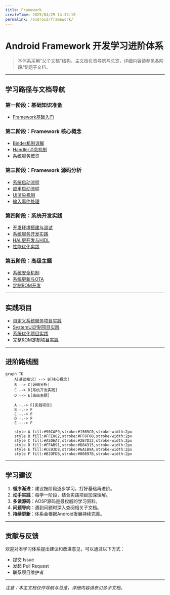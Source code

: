 ```yaml
---
title: Framework
createTime: 2025/04/29 14:32:19
permalink: /android/framework/
---
```

# Android Framework 开发学习进阶体系

> 本体系采用"父子文档"结构，主文档负责导航与总览，详细内容请参见各阶段/专题子文档。

---

## 学习路径与文档导航

### 第一阶段：基础知识准备
- [Framework基础入门](./Framework基础入门.md)

### 第二阶段：Framework 核心概念
- [Binder机制详解](./Binder机制详解.md)
- [Handler消息机制](./Handler消息机制.md)
- [系统服务概览](./系统服务概览.md)

### 第三阶段：Framework 源码分析
- [系统启动流程](./系统启动流程.md)
- [应用启动流程](./应用启动流程.md)
- [UI渲染机制](./UI渲染机制.md)
- [输入事件处理](./输入事件处理.md)

### 第四阶段：系统开发实践
- [开发环境搭建与调试](./开发环境搭建与调试.md)
- [系统服务开发实践](./系统服务开发实践.md)
- [HAL层开发与HIDL](./HAL层开发与HIDL.md)
- [性能优化实践](./性能优化实践.md)

### 第五阶段：高级主题
- [系统安全机制](./系统安全机制.md)
- [系统更新与OTA](./系统更新与OTA.md)
- [定制ROM开发](./定制ROM开发.md)

---

## 实践项目
- [自定义系统服务项目实践](./自定义系统服务项目实践.md)
- [SystemUI定制项目实践](./SystemUI定制项目实践.md)
- [系统优化项目实践](./系统优化项目实践.md)
- [完整ROM定制项目实践](./完整ROM定制项目实践.md)

---

## 进阶路线图

```mermaid
graph TD
    A[基础知识] --> B[核心概念]
    B --> C[源码分析]
    C --> D[系统开发实践]
    D --> E[高级主题]
    
    A -.-> F[实践项目]
    B -.-> F
    C -.-> F
    D -.-> F
    E -.-> F
    
    style A fill:#90CAF9,stroke:#1565C0,stroke-width:2px
    style B fill:#FFE082,stroke:#FF8F00,stroke-width:2px
    style C fill:#A5D6A7,stroke:#2E7D32,stroke-width:2px
    style D fill:#FFAB91,stroke:#D84315,stroke-width:2px
    style E fill:#CE93D8,stroke:#6A1B9A,stroke-width:2px
    style F fill:#B2DFDB,stroke:#00897B,stroke-width:2px
```

---

## 学习建议

1. **循序渐进**：建议按阶段逐步学习，打好基础再进阶。
2. **动手实践**：每学一阶段，结合实践项目加深理解。
3. **多读源码**：AOSP源码是最权威的学习资料。
4. **问题导向**：遇到问题时深入查阅相关子文档。
5. **持续更新**：体系会根据Android发展持续完善。

---

## 贡献与反馈

欢迎对本学习体系提出建议和改进意见，可以通过以下方式：
- 提交 Issue
- 发起 Pull Request
- 联系项目维护者

---

*注意：本主文档仅作导航与总览，详细内容请参见各子文档。* 